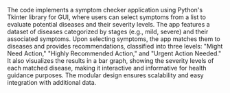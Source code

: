 The code implements a symptom checker application using Python's Tkinter library for GUI, where users can select symptoms from a list to evaluate potential diseases and their severity levels. The app features a dataset of diseases categorized by stages (e.g., mild, severe) and their associated symptoms. Upon selecting symptoms, the app matches them to diseases and provides recommendations, classified into three levels: "Might Need Action," "Highly Recommended Action," and "Urgent Action Needed." It also visualizes the results in a bar graph, showing the severity levels of each matched disease, making it interactive and informative for health guidance purposes. The modular design ensures scalability and easy integration with additional data.

